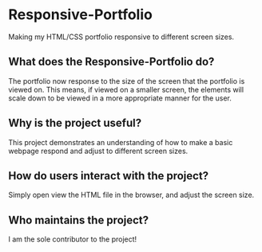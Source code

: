 # Responsive-Portfolio
Making my HTML/CSS portfolio responsive to different screen sizes.

## What does the Responsive-Portfolio do?
The portfolio now response to the size of the screen that the portfolio is viewed on. This means, if viewed on a smaller screen, the elements will scale down to be viewed in a more appropriate manner for the user.

## Why is the project useful?
This project demonstrates an understanding of how to make a basic webpage respond and adjust to different screen sizes.

## How do users interact with the project?
Simply open view the HTML file in the browser, and adjust the screen size. 

## Who maintains the project?
I am the sole contributor to the project!
